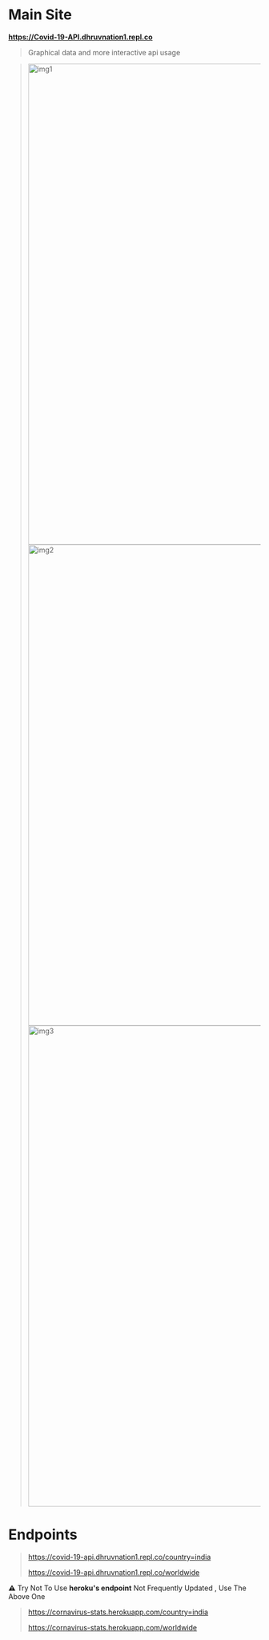 # Main Site
**https://Covid-19-API.dhruvnation1.repl.co**
> Graphical data and more interactive api usage 

> <img width="960" alt="img1" src="https://user-images.githubusercontent.com/60794694/119262697-c95a2d80-bbe4-11eb-8551-1c31901936ca.PNG">
> <img width="960" alt="img2" src="https://user-images.githubusercontent.com/60794694/119262698-ca8b5a80-bbe4-11eb-9746-70f16126c302.PNG">
> <img width="960" alt="img3" src="https://user-images.githubusercontent.com/60794694/119262699-cb23f100-bbe4-11eb-93f9-95beb55c4511.PNG">



# Endpoints

> https://covid-19-api.dhruvnation1.repl.co/country=india
>
>https://covid-19-api.dhruvnation1.repl.co/worldwide



⚠ Try Not To Use **heroku's endpoint** Not Frequently Updated , Use The Above One


>https://cornavirus-stats.herokuapp.com/country=india
>
>https://cornavirus-stats.herokuapp.com/worldwide
